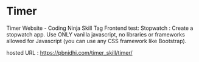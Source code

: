 # Timer
Timer Website - Coding Ninja Skill Tag  Frontend test: Stopwatch : Create a stopwatch app. Use ONLY vanilla javascript, no libraries or frameworks allowed for Javascript (you can use any CSS framework like Bootstrap).

hosted URL : https://pbnidhi.com/timer_skill/timer/

